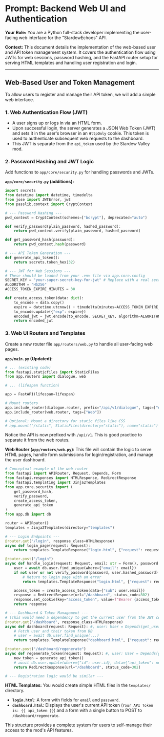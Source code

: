 # Prompt: Backend Web UI and Authentication

**Your Role:** You are a Python full-stack developer implementing the user-facing web interface for the "StardewEchoes" API.

**Context:** This document details the implementation of the web-based user and API token management system. It covers the authentication flow using JWTs for web sessions, password hashing, and the FastAPI router setup for serving HTML templates and handling user registration and login.

---

## Web-Based User and Token Management

To allow users to register and manage their API token, we will add a simple web interface.

### 1. Web Authentication Flow (JWT)

- A user signs up or logs in via an HTML form.
- Upon successful login, the server generates a JSON Web Token (JWT) and sets it in the user's browser in an `HttpOnly` cookie. This token is used to authenticate subsequent web requests to the dashboard.
- This JWT is separate from the `api_token` used by the Stardew Valley mod.

### 2. Password Hashing and JWT Logic

Add functions to `app/core/security.py` for handling passwords and JWTs.

**`app/core/security.py` (additions):**

```python
import secrets
from datetime import datetime, timedelta
from jose import JWTError, jwt
from passlib.context import CryptContext

# --- Password Hashing ---
pwd_context = CryptContext(schemes=["bcrypt"], deprecated="auto")

def verify_password(plain_password, hashed_password):
    return pwd_context.verify(plain_password, hashed_password)

def get_password_hash(password):
    return pwd_context.hash(password)

# --- API Token Generation ---
def generate_api_token():
    return secrets.token_hex(32)

# --- JWT for Web Sessions ---
# These should be loaded from your .env file via app.core.config
SECRET_KEY = "your-super-secret-key-for-jwt" # Replace with a real secret
ALGORITHM = "HS256"
ACCESS_TOKEN_EXPIRE_MINUTES = 30

def create_access_token(data: dict):
    to_encode = data.copy()
    expire = datetime.utcnow() + timedelta(minutes=ACCESS_TOKEN_EXPIRE_MINUTES)
    to_encode.update({"exp": expire})
    encoded_jwt = jwt.encode(to_encode, SECRET_KEY, algorithm=ALGORITHM)
    return encoded_jwt
```

### 3. Web UI Routers and Templates

Create a new router file `app/routers/web.py` to handle all user-facing web pages.

**`app/main.py` (Updated):**

```python
# ... (existing code)
from fastapi.staticfiles import StaticFiles
from app.routers import dialogue, web

# ... (lifespan function)

app = FastAPI(lifespan=lifespan)

# Mount routers
app.include_router(dialogue.router, prefix="/api/v1/dialogue", tags=["dialogue"])
app.include_router(web.router, tags=["Web"])

# Optional: Mount a directory for static files like CSS
# app.mount("/static", StaticFiles(directory="static"), name="static")
```

Notice the API is now prefixed with `/api/v1`. This is good practice to separate it from the web routes.

**Web Router (`app/routers/web.py`):**
This file will contain the logic to serve HTML pages, handle form submissions for login/registration, and manage the user dashboard.

```python
# Conceptual example of the web router
from fastapi import APIRouter, Request, Depends, Form
from fastapi.responses import HTMLResponse, RedirectResponse
from fastapi.templating import Jinja2Templates
from app.core.security import (
    get_password_hash,
    verify_password,
    create_access_token,
    generate_api_token
)
from app.db import db

router = APIRouter()
templates = Jinja2Templates(directory="templates")

# --- Login Endpoints ---
@router.get("/login", response_class=HTMLResponse)
async def login_page(request: Request):
    return templates.TemplateResponse("login.html", {"request": request})

@router.post("/login")
async def handle_login(request: Request, email: str = Form(), password: str = Form()):
    user = await db.user.find_unique(where={"email": email})
    if not user or not verify_password(password, user.hashed_password):
        # Return to login page with an error
        return templates.TemplateResponse("login.html", {"request": request, "error": "Invalid email or password"})

    access_token = create_access_token(data={"sub": user.email})
    response = RedirectResponse(url="/dashboard", status_code=302)
    response.set_cookie(key="access_token", value=f"Bearer {access_token}", httponly=True)
    return response

# --- Dashboard & Token Management ---
# (This would need a dependency to get the current user from the JWT cookie)
@router.get("/dashboard", response_class=HTMLResponse)
async def dashboard(request: Request): #, user: User = Depends(get_user_from_web_cookie)):
    # Fetch user and their token from DB
    # user = await db.user.find_unique(...)
    return templates.TemplateResponse("dashboard.html", {"request": request, "api_token": "user.api_token_here"})

@router.post("/dashboard/regenerate")
async def regenerate_token(request: Request): #, user: User = Depends(get_user_from_web_cookie)):
    new_token = generate_api_token()
    # await db.user.update(where={"id": user.id}, data={"api_token": new_token})
    return RedirectResponse(url="/dashboard", status_code=302)

# --- Registration logic would be similar ---
```

**HTML Templates:**
You would create simple HTML files in the `templates/` directory.

- **`login.html`**: A form with fields for `email` and `password`.
- **`dashboard.html`**: Displays the user's current API token (`Your API Token is: {{ api_token }}`) and a form with a single button to POST to `/dashboard/regenerate`.

This structure provides a complete system for users to self-manage their access to the mod's API features.
